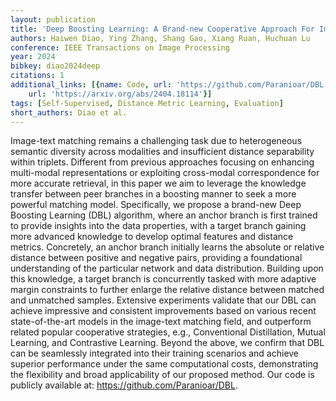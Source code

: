 ```yaml
---
layout: publication
title: 'Deep Boosting Learning: A Brand-new Cooperative Approach For Image-text Matching'
authors: Haiwen Diao, Ying Zhang, Shang Gao, Xiang Ruan, Huchuan Lu
conference: IEEE Transactions on Image Processing
year: 2024
bibkey: diao2024deep
citations: 1
additional_links: [{name: Code, url: 'https://github.com/Paranioar/DBL.'}, {name: Paper,
    url: 'https://arxiv.org/abs/2404.18114'}]
tags: [Self-Supervised, Distance Metric Learning, Evaluation]
short_authors: Diao et al.
---
```

Image-text matching remains a challenging task due to heterogeneous semantic
diversity across modalities and insufficient distance separability within
triplets. Different from previous approaches focusing on enhancing multi-modal
representations or exploiting cross-modal correspondence for more accurate
retrieval, in this paper we aim to leverage the knowledge transfer between peer
branches in a boosting manner to seek a more powerful matching model.
Specifically, we propose a brand-new Deep Boosting Learning (DBL) algorithm,
where an anchor branch is first trained to provide insights into the data
properties, with a target branch gaining more advanced knowledge to develop
optimal features and distance metrics. Concretely, an anchor branch initially
learns the absolute or relative distance between positive and negative pairs,
providing a foundational understanding of the particular network and data
distribution. Building upon this knowledge, a target branch is concurrently
tasked with more adaptive margin constraints to further enlarge the relative
distance between matched and unmatched samples. Extensive experiments validate
that our DBL can achieve impressive and consistent improvements based on
various recent state-of-the-art models in the image-text matching field, and
outperform related popular cooperative strategies, e.g., Conventional
Distillation, Mutual Learning, and Contrastive Learning. Beyond the above, we
confirm that DBL can be seamlessly integrated into their training scenarios and
achieve superior performance under the same computational costs, demonstrating
the flexibility and broad applicability of our proposed method. Our code is
publicly available at: https://github.com/Paranioar/DBL.